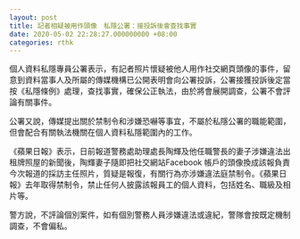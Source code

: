 ```yaml
---
layout: post
title: 記者相疑被用作頭像　私隱公署：接投訴後會查找事實
date: 2020-05-02 22:28:27.000000000 +08:00
categories: rthk
---
```


個人資料私隱專員公署表示，有記者照片懷疑被他人用作社交網頁頭像的事件，留意到資料當事人及所屬的傳媒機構已公開表明會向公署投訴，公署接獲投訴後定當按《私隱條例》處理，查找事實，確保公正執法，由於將會展開調查，公署不會評論有關事件。

公署又說，傳媒提出關於禁制令和涉嫌恐嚇等事宜，不屬於私隱公署的職能範圍，但會配合有關執法機關在個人資料私隱範圍內的工作。

《蘋果日報》表示，日前報道警務處助理處長陶輝及他任職警長的妻子涉嫌違法出租牌照屋的新聞後，陶輝妻子隨即把社交網站Facebook 帳戶的頭像換成該報負責今次報道的採訪主任照片，質疑是報復，有關行為亦涉嫌違法庭禁制令。《蘋果日報》去年取得禁制令，禁止任何人披露該報員工的個人資料，包括姓名、職級及相片等。

警方說，不評論個別案件，如有個別警務人員涉嫌違法或違紀，警隊會按既定機制調查，不會偏私。
